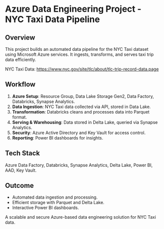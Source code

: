 # Azure Data Engineering Project - NYC Taxi Data Pipeline

## Overview
This project builds an automated data pipeline for the NYC Taxi dataset using Microsoft Azure services. It ingests, transforms, and serves taxi trip data efficiently.

NYC Taxi Data: https://www.nyc.gov/site/tlc/about/tlc-trip-record-data.page

## Workflow
1. **Azure Setup**: Resource Group, Data Lake Storage Gen2, Data Factory, Databricks, Synapse Analytics.
2. **Data Ingestion**: NYC Taxi data collected via API, stored in Data Lake.
3. **Transformation**: Databricks cleans and processes data into Parquet format.
4. **Serving & Warehousing**: Data stored in Delta Lake, queried via Synapse Analytics.
5. **Security**: Azure Active Directory and Key Vault for access control.
6. **Reporting**: Power BI dashboards for insights.

## Tech Stack
Azure Data Factory, Databricks, Synapse Analytics, Delta Lake, Power BI, AAD, Key Vault.

## Outcome
- Automated data ingestion and processing.
- Efficient storage with Parquet and Delta Lake.
- Interactive Power BI dashboards.

A scalable and secure Azure-based data engineering solution for NYC Taxi data.
